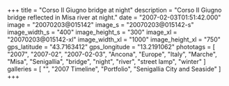 +++
title = "Corso II Giugno bridge at night"
description = "Corso II Giugno bridge reflected in Misa river at night."
date = "2007-02-03T01:51:42.000"
image = "20070203@015142"
image_s = "20070203@015142-s"
image_width_s = "400"
image_height_s = "300"
image_xl = "20070203@015142-xl"
image_width_xl = "1000"
image_height_xl = "750"
gps_latitude = "43.7163412"
gps_longitude = "13.2191062"
phototags = [ "2007", "2007-02", "2007-02-03", "Ancona", "Europe", "Italy", "Marche", "Misa", "Senigallia", "bridge", "night", "river", "street lamp", "winter" ]
galleries = [ "", "2007 Timeline", "Portfolio", "Senigallia City and Seaside" ]
+++
